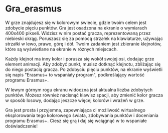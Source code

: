 # Gra_erasmus
W grze znajdujesz się w kolorowym świecie, gdzie twoim celem jest zdobycie pięciu punktów.
Gra jest osadzona na ekranie o wymiarach 400x400 pikseli. Widzisz w nim postać gracza, reprezentowaną przez niebieski okrąg. Poruszasz się za pomocą strzałek na klawiaturze, używając strzałki w lewo, prawo, górę i dół. Twoim zadaniem jest zbieranie klejnotów, które są wyświetlane na ekranie w różnych miejscach.

Każdy klejnot ma inny kolor i porusza się wokół swojej osi, dodając grze element animacji. Aby zdobyć punkt, musisz dotknąć klejnotu, zbliżając się do niego postacią gracza. Po zdobyciu pięciu punktów, na ekranie wyświetli się napis "Erasmus+ to wspaniały program", podkreślający wartość programu Erasmus+.

W lewym górnym rogu ekranu widoczna jest aktualna liczba zdobytych punktów. Możesz również nacisnąć klawisz spacji, aby zmienić kolor gracza w sposób losowy, dodając jeszcze więcej kolorów i wrażeń w grze.

Gra jest prosta i przyjemna, zapewniająca ci możliwość wirtualnego eksplorowania tego kolorowego świata, zdobywania punktów i doceniania programu Erasmus+. Ciesz się grą i daj się wciągnąć w to wspaniałe doświadczenie!
